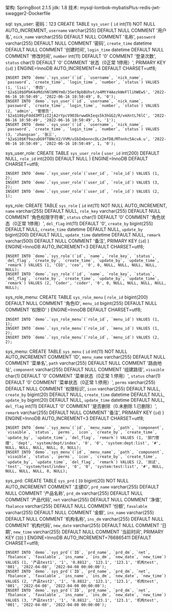 架构: SpringBoot  2.1.5
jdk: 1.8
技术: mysql-lombok-mybatisPlus-redis-jwt-swagger2-Dockerfile

sql:
sys_user: 密码：123
    CREATE TABLE `sys_user` (
      `id` int(11) NOT NULL AUTO_INCREMENT,
      `username` varchar(255) DEFAULT NULL COMMENT '用户名',
      `nick_name` varchar(255) DEFAULT NULL COMMENT '名称',
      `password` varchar(255) DEFAULT NULL COMMENT '密码',
      `create_time` datetime DEFAULT NULL COMMENT '创建时间',
      `login_time` datetime DEFAULT NULL COMMENT '修改时间',
      `number` int(11) DEFAULT '0' COMMENT '登录次数',
      `status` char(1) DEFAULT '0' COMMENT '状态（0正常  1停用）',
      PRIMARY KEY (`id`)
    ) ENGINE=InnoDB AUTO_INCREMENT=4 DEFAULT CHARSET=utf8;
                                                                                                                                                                       
    INSERT INTO `demo`.`sys_user`(`id`, `username`, `nick_name`, `password`, `create_time`, `login_time`, `number`, `status`) VALUES (1, 'lisi', '李四', '$2a$10$OPbK4oMdzhNlbM6YmO/3Set9pbBUhvt/o4MtY4AezkWeFllihWEwS', '2022-06-16 10:50:49', '2022-06-16 10:50:49', 0, '0');
    INSERT INTO `demo`.`sys_user`(`id`, `username`, `nick_name`, `password`, `create_time`, `login_time`, `number`, `status`) VALUES (2, 'admin', '管理员', '$2a$10$yFddd3MT1zI2jA2rYpcV9O3brwwOkIeqs5k3hGG2/R/vmXntL76lC', '2022-06-16 10:50:49', '2022-06-16 10:50:49', 5, '1');
    INSERT INTO `demo`.`sys_user`(`id`, `username`, `nick_name`, `password`, `create_time`, `login_time`, `number`, `status`) VALUES (3, 'zhangsan', '张三', '$2a$10$Kf9azuDG9fTBNcV2/VVM/uSbImbonncDLc2mfD8/MTnnhc5AcvA.u', '2022-06-16 10:50:49', '2022-06-16 10:50:49', 1, '0');

sys_user_role:
    CREATE TABLE `sys_user_role` (
      `user_id` int(200) DEFAULT NULL,
      `role_id` int(200) DEFAULT NULL
    ) ENGINE=InnoDB DEFAULT CHARSET=utf8;
    
    INSERT INTO `demo`.`sys_user_role`(`user_id`, `role_id`) VALUES (1, 2);
    INSERT INTO `demo`.`sys_user_role`(`user_id`, `role_id`) VALUES (3, 2);
    INSERT INTO `demo`.`sys_user_role`(`user_id`, `role_id`) VALUES (2, 1);

sys_role:
    CREATE TABLE `sys_role` (
      `id` int(11) NOT NULL AUTO_INCREMENT,
      `name` varchar(255) DEFAULT NULL,
      `role_key` varchar(255) DEFAULT NULL COMMENT '角色权限字符串',
      `status` char(1) DEFAULT '0' COMMENT '角色状态（0正常  1停用）',
      `del_flag` int(11) DEFAULT '0',
      `create_by` bigint(255) DEFAULT NULL,
      `create_time` datetime DEFAULT NULL,
      `update_by` bigint(200) DEFAULT NULL,
      `update_time` datetime DEFAULT NULL,
      `remark` varchar(500) DEFAULT NULL COMMENT '备注',
      PRIMARY KEY (`id`)
    ) ENGINE=InnoDB AUTO_INCREMENT=3 DEFAULT CHARSET=utf8;
    
    INSERT INTO `demo`.`sys_role`(`id`, `name`, `role_key`, `status`, `del_flag`, `create_by`, `create_time`, `update_by`, `update_time`, `remark`) VALUES (1, 'CEO', 'ceo', '0', 0, NULL, NULL, NULL, NULL, NULL);
    INSERT INTO `demo`.`sys_role`(`id`, `name`, `role_key`, `status`, `del_flag`, `create_by`, `create_time`, `update_by`, `update_time`, `remark`) VALUES (2, 'Coder', 'coder', '0', 0, NULL, NULL, NULL, NULL, NULL);


sys_role_menu:
    CREATE TABLE `sys_role_menu` (
      `role_id` bigint(200) DEFAULT NULL COMMENT '角色ID',
      `menu_id` bigint(255) DEFAULT NULL COMMENT '权限ID'
    ) ENGINE=InnoDB DEFAULT CHARSET=utf8;
    
    INSERT INTO `demo`.`sys_role_menu`(`role_id`, `menu_id`) VALUES (1, 1);
    INSERT INTO `demo`.`sys_role_menu`(`role_id`, `menu_id`) VALUES (1, 2);
    INSERT INTO `demo`.`sys_role_menu`(`role_id`, `menu_id`) VALUES (2, 2);

sys_menu:
    CREATE TABLE `sys_menu` (
      `id` int(11) NOT NULL AUTO_INCREMENT COMMENT 'ID',
      `menu_name` varchar(255) DEFAULT NULL COMMENT '菜单名',
      `path` varchar(255) DEFAULT NULL COMMENT '路由地址',
      `component` varchar(255) DEFAULT NULL COMMENT '组建路径',
      `visaible` char(1) DEFAULT '0' COMMENT '菜单状态（0正常  1.停用）',
      `status` char(1) DEFAULT '0' COMMENT '菜单状态（0正常  1.停用）',
      `perms` varchar(255) DEFAULT NULL COMMENT '权限标识',
      `icon` varchar(255) DEFAULT NULL,
      `create_by` bigint(20) DEFAULT NULL,
      `create_time` datetime DEFAULT NULL,
      `update_by` bigint(20) DEFAULT NULL,
      `update_time` datetime DEFAULT NULL,
      `del_flag` int(11) DEFAULT '0' COMMENT '是否删除（0.未删除  1.已删除）',
      `remark` varchar(255) DEFAULT NULL COMMENT '备注',
      PRIMARY KEY (`id`)
    ) ENGINE=InnoDB AUTO_INCREMENT=3 DEFAULT CHARSET=utf8;

    INSERT INTO `demo`.`sys_menu`(`id`, `menu_name`, `path`, `component`, `visaible`, `status`, `perms`, `icon`, `create_by`, `create_time`, `update_by`, `update_time`, `del_flag`, `remark`) VALUES (1, '部门管理', 'dept', 'system/dept/index', '0', '0', 'system:dept:list', '#', NULL, NULL, NULL, NULL, 0, NULL);
    INSERT INTO `demo`.`sys_menu`(`id`, `menu_name`, `path`, `component`, `visaible`, `status`, `perms`, `icon`, `create_by`, `create_time`, `update_by`, `update_time`, `del_flag`, `remark`) VALUES (2, '测试', 'test', 'system/test/index', '0', '0', 'system:test:list', '#', NULL, NULL, NULL, NULL, 0, NULL);

sys_prd:
    CREATE TABLE `sys_prd` (
      `ID` bigint(20) NOT NULL AUTO_INCREMENT COMMENT '主键ID',
      `prd_name` varchar(255) DEFAULT NULL COMMENT '产品名称',
      `prd_dm` varchar(255) DEFAULT NULL COMMENT '产品代码',
      `net` varchar(255) DEFAULT NULL COMMENT '净值',
      `fbalance` varchar(255) DEFAULT NULL COMMENT '份额',
      `favalable` varchar(255) DEFAULT NULL COMMENT '金额',
      `ins_name` varchar(255) DEFAULT NULL COMMENT '机构名称',
      `ins_dm` varchar(255) DEFAULT NULL COMMENT '机构代码',
      `new_date` varchar(255) DEFAULT NULL COMMENT '日期',
      `new_time` varchar(255) DEFAULT NULL COMMENT '当前时间',
      PRIMARY KEY (`ID`)
    ) ENGINE=InnoDB AUTO_INCREMENT=766865411 DEFAULT CHARSET=utf8;
    
    INSERT INTO `demo`.`sys_prd`(`ID`, `prd_name`, `prd_dm`, `net`, `fbalance`, `favalable`, `ins_name`, `ins_dm`, `new_date`, `new_time`) VALUES (1, '产品test1', '1', '0.8812', '123.1', '123.1', '机构test', '001', '2022-04-08', '2022-04-08 00:00:00');
    INSERT INTO `demo`.`sys_prd`(`ID`, `prd_name`, `prd_dm`, `net`, `fbalance`, `favalable`, `ins_name`, `ins_dm`, `new_date`, `new_time`) VALUES (2, '产品test2', '1', '0.8812', '123.1', '123.1', '机构test', '001', '2022-04-08', '2022-04-08 00:00:00');
    INSERT INTO `demo`.`sys_prd`(`ID`, `prd_name`, `prd_dm`, `net`, `fbalance`, `favalable`, `ins_name`, `ins_dm`, `new_date`, `new_time`) VALUES (3, '产品test3', '1', '0.8812', '123.1', '123.1', '机构test', '001', '2022-04-08', '2022-04-08 00:00:00');